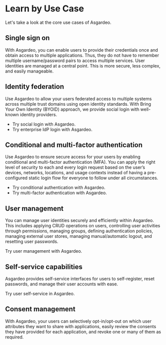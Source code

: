 # Learn by Use Case

Let's take a look at the core use cases of Asgardeo.

## Single sign on
With Asgardeo, you can enable users to provide their credentials once and obtain access to multiple applications. Thus,
 they do not have to remember multiple username/password pairs to access multiple services. User
 identities are managed at a central point. This is more secure, less complex, and easily manageable.

## Identity federation
Use Asgardeo to allow your users federated access to multiple systems across multiple trust domains using open
 identity standards. With Bring Your Own Identity (BYOID) approach, we provide social login with well-known identity
 providers.

- Try <a :href="$withBase('/guides/authentication/social-login/')">social login</a> with Asgardeo.
- Try <a :href="$withBase('/guides/authentication/enterprise-login/')">enterprise IdP login</a> with Asgardeo.

## Conditional and multi-factor authentication
Use Asgardeo to ensure secure access for your users by enabling conditional and multi-factor authentication (MFA). You
 can apply the right level of security to each and every login request based on the user’s devices, networks,
 locations, and usage contexts instead of having a pre-configured static login flow for everyone to follow under all
 circumstances.

- Try <a :href="$withBase('/guides/authentication/conditional-auth/')">conditional authentication</a> with Asgardeo.
- Try <a :href="$withBase('/guides/authentication/mfa/)">multi-factor authentication</a> with Asgardeo.
  
## User management
You can manage user identities securely and efficiently within Asgardeo. This includes applying CRUD operations on users,
 controlling user activities through permissions, managing groups, defining authentication policies, managing external
 user stores, managing manual/automatic logout, and resetting user passwords.

Try <a :href="$withBase('/guides/users/')">user management</a> with Asgardeo.
  
## Self-service capabilities
Asgardeo provides self-service interfaces for users to self-register, reset passwords, and manage their user accounts
 with ease.

Try <a :href="$withBase('/guides/user-self-service/')">user self-service</a> in Asgardeo.
  
## Consent management
With Asgardeo, your users can selectively opt-in/opt-out on which user attributes they want to share with applications,
 easily review the consents they have provided for each application, and revoke one or many of them as required.